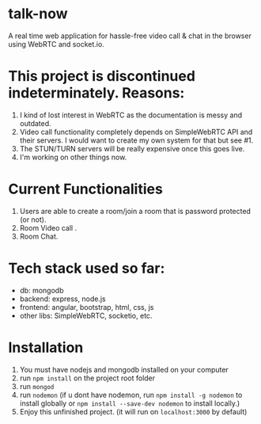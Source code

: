 # talk-now
A real time web application for hassle-free video call &amp; chat in the browser using WebRTC and socket.io.

# This project is discontinued indeterminately. Reasons:
1. I kind of lost interest in WebRTC as the documentation is messy and outdated.
2. Video call functionality completely depends on SimpleWebRTC API and their servers. I would want to create my own system for that but see #1.
3. The STUN/TURN servers will be really expensive once this goes live.
4. I'm working on other things now.

# Current Functionalities
1. Users are able to create a room/join a room that is password protected (or not).
2. Room Video call .
3. Room Chat.

# Tech stack used so far: 
<ul>
<li>db: mongodb</li>
<li>backend: express, node.js</li>
<li>frontend: angular, bootstrap, html, css, js</li>
<li>other libs: SimpleWebRTC, socketio, etc.</li>
</ul>

# Installation 
1. You must have nodejs and mongodb installed on your computer
2. run `npm install` on the project root folder
3. run `mongod`
4. run `nodemon` (if u dont have nodemon, run `npm install -g nodemon` to install globally or `npm install --save-dev nodemon` to install locally.)
5. Enjoy this unfinished project. (it will run on `localhost:3000` by default)

